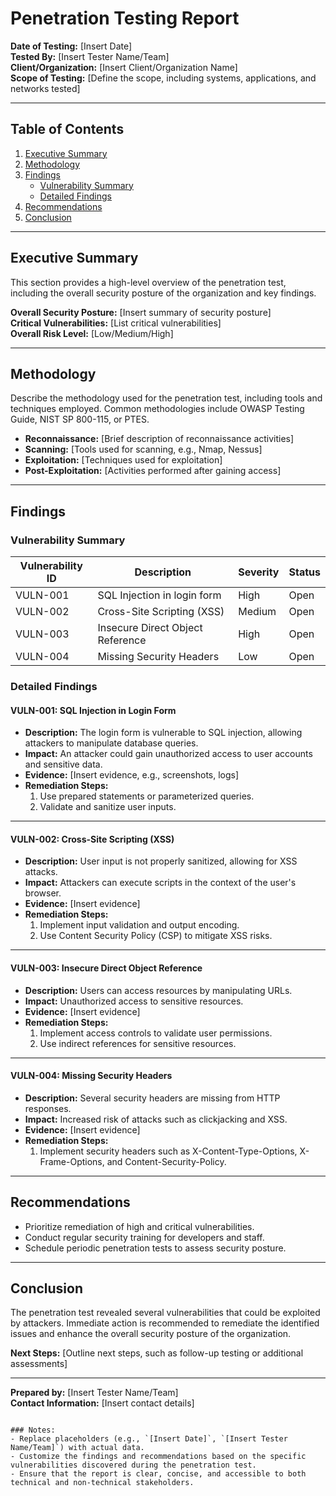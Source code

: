 # Penetration Testing Report

**Date of Testing:** [Insert Date]  
**Tested By:** [Insert Tester Name/Team]  
**Client/Organization:** [Insert Client/Organization Name]  
**Scope of Testing:** [Define the scope, including systems, applications, and networks tested]

---

## Table of Contents
1. [Executive Summary](#executive-summary)
2. [Methodology](#methodology)
3. [Findings](#findings)
   - [Vulnerability Summary](#vulnerability-summary)
   - [Detailed Findings](#detailed-findings)
4. [Recommendations](#recommendations)
5. [Conclusion](#conclusion)

---

## Executive Summary
This section provides a high-level overview of the penetration test, including the overall security posture of the organization and key findings. 

**Overall Security Posture:** [Insert summary of security posture]  
**Critical Vulnerabilities:** [List critical vulnerabilities]  
**Overall Risk Level:** [Low/Medium/High]

---

## Methodology
Describe the methodology used for the penetration test, including tools and techniques employed. Common methodologies include OWASP Testing Guide, NIST SP 800-115, or PTES.

- **Reconnaissance:** [Brief description of reconnaissance activities]
- **Scanning:** [Tools used for scanning, e.g., Nmap, Nessus]
- **Exploitation:** [Techniques used for exploitation]
- **Post-Exploitation:** [Activities performed after gaining access]

---

## Findings

### Vulnerability Summary
| Vulnerability ID | Description                     | Severity | Status   |
|------------------|---------------------------------|----------|----------|
| VULN-001         | SQL Injection in login form     | High     | Open     |
| VULN-002         | Cross-Site Scripting (XSS)     | Medium   | Open     |
| VULN-003         | Insecure Direct Object Reference | High     | Open     |
| VULN-004         | Missing Security Headers        | Low      | Open     |

### Detailed Findings

#### VULN-001: SQL Injection in Login Form
- **Description:** The login form is vulnerable to SQL injection, allowing attackers to manipulate database queries.
- **Impact:** An attacker could gain unauthorized access to user accounts and sensitive data.
- **Evidence:** [Insert evidence, e.g., screenshots, logs]
- **Remediation Steps:**
  1. Use prepared statements or parameterized queries.
  2. Validate and sanitize user inputs.

---

#### VULN-002: Cross-Site Scripting (XSS)
- **Description:** User input is not properly sanitized, allowing for XSS attacks.
- **Impact:** Attackers can execute scripts in the context of the user's browser.
- **Evidence:** [Insert evidence]
- **Remediation Steps:**
  1. Implement input validation and output encoding.
  2. Use Content Security Policy (CSP) to mitigate XSS risks.

---

#### VULN-003: Insecure Direct Object Reference
- **Description:** Users can access resources by manipulating URLs.
- **Impact:** Unauthorized access to sensitive resources.
- **Evidence:** [Insert evidence]
- **Remediation Steps:**
  1. Implement access controls to validate user permissions.
  2. Use indirect references for sensitive resources.

---

#### VULN-004: Missing Security Headers
- **Description:** Several security headers are missing from HTTP responses.
- **Impact:** Increased risk of attacks such as clickjacking and XSS.
- **Evidence:** [Insert evidence]
- **Remediation Steps:**
  1. Implement security headers such as X-Content-Type-Options, X-Frame-Options, and Content-Security-Policy.

---

## Recommendations
- Prioritize remediation of high and critical vulnerabilities.
- Conduct regular security training for developers and staff.
- Schedule periodic penetration tests to assess security posture.

---

## Conclusion
The penetration test revealed several vulnerabilities that could be exploited by attackers. Immediate action is recommended to remediate the identified issues and enhance the overall security posture of the organization.

**Next Steps:** [Outline next steps, such as follow-up testing or additional assessments]

---

**Prepared by:** [Insert Tester Name/Team]  
**Contact Information:** [Insert contact details]
```

### Notes:
- Replace placeholders (e.g., `[Insert Date]`, `[Insert Tester Name/Team]`) with actual data.
- Customize the findings and recommendations based on the specific vulnerabilities discovered during the penetration test.
- Ensure that the report is clear, concise, and accessible to both technical and non-technical stakeholders.
